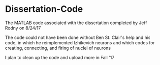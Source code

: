 # Dissertation-Code
The MATLAB code associated with the dissertation completed by Jeff Rodny on 8/24/17

The code could not have been done without Ben St. Clair's help and his code, in which he reimplemented Izhikevich neurons and which codes for creating, connecting, and firing of nuclei of neurons

I plan to clean up the code and upload more in Fall '17
